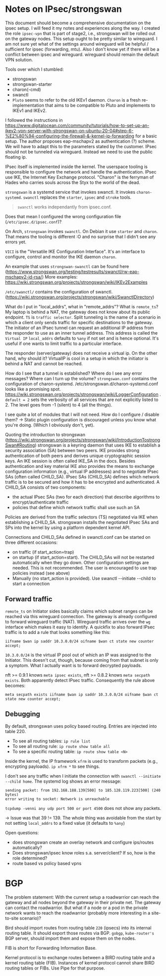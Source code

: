 # Notes on IPsec/strongswan

This document should become a comprehensive documentation on the ipsec setup. I will feed it my notes and experiences along the way.
I created the role `ipsec-vpn` that is part of stage2, i.e., strongswan will be rolled out on the gateway nodes. This setup ought to be pretty similar to wireguard. I am not sure yet what of the settings around wireguard will be helpful / sufficient for ipsec (forwarding, mtu). Also I don't know yet if there will be a conflict between ipsec and wireguard. wireguard should remain the default VPN solution.

Tools over which I stumbled:
- strongswan
- strongswan-starter
- charon(-cmd)
- swanctl
- `Pluto` seems to refer to the old IKEv1 daemon. `Charon` is a fresh re-implementation that aims to be compatible to Pluto and implements to IKEv1 and IKEv2.

I followed the instructions in https://www.digitalocean.com/community/tutorials/how-to-set-up-an-ikev2-vpn-server-with-strongswan-on-ubuntu-20-04#step-6-%E2%80%94-configuring-the-firewall-&-kernel-ip-forwarding for a basic setup. The author proposes eap-mschapv2 as authentication (?) scheme. We will have to adapt this to the parameters stated by the customer. IPsec should not be tunneled via wireguard. Instead we need to use the public floating ip.

IPsec itself is implemented inside the kernel. The userspace tooling is responsible to configure the network and handle the authentication. IPsec use IKE, the Internet Key Exchange protocol. "Charon" is the ferryman of Hades who carries souls across the Styx to the world of the dead. 

`strongswan` is a systemd service that invokes swanctl. It invokes `charon-systemd`. `swanctl` replaces the `starter`, `ipsec` and `stroke` tools.

> `swanctl` works independantly from ipsec.conf.

Does that mean I configured the wrong configuration file (`/etc/ipsec.d/ipsec.conf`)?

On Arch, `strongswan` invokes `swanctl`. On Debian it use `starter` and `charon`. That means the tooling is different :O and no surprise that I didn't see any errors yet.

`VICI` is the "Versatile IKE Configuration Interface". It's an interface to configure, control and monitor the IKE daemon `charon`.

An example that uses `strongswan-swanctl` can be found here (https://www.strongswan.org/testing/testresults/swanctl/rw-eap-mschapv2-id-rsa/)
More examples: https://wiki.strongswan.org/projects/strongswan/wiki/IKEv2Examples

`/etc/swanctl/` contains the configuration of swanctl. (https://wiki.strongswan.org/projects/strongswan/wiki/SwanctlDirectory)

What do I put in "local_addrs", what in "remote_addrs"? What is `remote_ts`? My laptop is behind a NAT, the gateway does not know about its public endpoint.
`TS` is `traffic selector`. Split tunneling is the name of a scenario in which a client only sends traffic for specific destinations to the gateway.
The initiator of an IPsec tunnel can request an additional IP address from the responder to use as an inner tunnel address. This address is called the `Virtual IP` 
`local_addrs` defaults to `%any` if not set and is hence optional. It's useful if one wants to limit traffic to a particular interface.

The responder (server/gateway) does not receive a virtual ip. On the other hand, why should it? VirtualIP is cool in a setup in which the initiator is behind a NAT and cannot be reached.

How do I see that a tunnel is established? Where do I see any error messages? Where can I turn up the volume?  `strongswan.conf` contains the configuration of charon-systemd. /etc/strongswan.d/charon-systemd.conf looks like a promising spot. https://wiki.strongswan.org/projects/strongswan/wiki/LoggerConfiguration . `default = 2` sets the verbosity of all services that are not explicitly listed to 2. The level goes from -1 (silent) to 4 (all the things).

I see quite a lot of modules that I will not need. How do I configure / disable them? -> Static plugin configuration is discouraged unless you know what you're doing. (Which I obviously don't, yet).

Quoting the introduction to strongswan (https://wiki.strongswan.org/projects/strongswan/wiki/IntroductionTostrongSwan#Routing)
strongswan is a keyring daemon that uses IKE to establish a security association (SA) between two peers. IKE provides strong authentication of both peers and derives unique cryptographic session keys. An IKE session is often called IKE_SA in the docs. Besides authentication and key material IKE also provides the means to exchange configuration information (e.g., virtual IP addresses) and to negotiate IPsec SAs (often called CHILD_SA). IPsec SAs (CHILD_SA) defines which network traffic is to be secured and how it has to be encrypted and authenticated. A CHILD_SA consists of two components:

- the actual IPsec SAs (two for each direction) that describe algorithms to encrypt/authenticate traffic
- policies that define which network traffic shall use such an SA

Policies are derived from the traffic selectors (TS) negotiated via IKE when establishing a CHILD_SA. strongswan installs the negotiated IPsec SAs and SPs  into the kernel by using a platform dependent kernel API.

Connections and CHILD_SAs defined in swanctl.conf can be started on three different occasions:

- on traffic (if start_action=trap)
- on startup (if start_action=start). The CHILD_SAs will not be restarted automatically when they go down. Other configuration settings are needed. This is not recommended. The user is encouraged to use trap policies instead (see above)
- Manually (no start_action is provided). Use swanctl --initiate --child <name> to start a connection

## Forward traffic

`remote_ts` on Initiator sides basically claims which subnet ranges can be reached via this wireguard connection. The gateway is already configured to forward wireguard traffic (NAT). Wireguard traffic arrives over the `wg` interface which makes it easy to identify. A quickfix to also forward IPsec traffic is to add a rule that looks something like this:

`iifname $wan ip saddr 10.3.0.0/24 oifname $wan ct state new counter accept;`

`10.3.0.0/24` is the virtual IP pool out of which an IP was assigned to the Initiator. This doesn't cut, though, because coming from that subnet is only a symptom. What I actually want is to forward decrypted payloads. 

nft >= 0.9.1 knows `meta ipsec exists`, nft >= 0.8.2 knows `meta secpath exists`. Both apparently detect IPsec traffic. Consequently the rule above becomes:

`meta secpath exists iifname $wan ip saddr 10.3.0.0/24 oifname $wan ct state new counter accept;`


## Debugging

By default, strongswan uses policy based routing. Entries are injected into table 220.
- To see all routing tables: `ip rule list`
- To see all routing rule: `ip route show table all`
- To see a specific routing table: `ip route show table <N>`

Inside the kernel, the IP framework `xfrm` is used to transform packets (e.g., encrypting payloads). `ip xfrm *` to see things.

I don't see any traffic when I initiate the connection with `swanctl --initiate --child home`. The systemd log shows an error message:

```
sending packet: from 192.168.188.139[500] to 185.128.119.223[500] (240 bytes)
error writing to socket: Network is unreachable
```

`tcpdump -venni any udp port 500 or port 4500` does not show any packets.

-> Issue was that 39 != 139. The whole thing was avoidable from the start by not setting `local_addrs` to a fixed value (it defaults to `%any`)

Open questions:

- does strongswan create an overlay network and configure ips/routes automatically?
- Does strongswan/ipsec know roles s.a. server/client? If so, how is the role determined?
- route based vs policy based vpns

# BGP

The problem statement: With the current setup a roadwarrior can reach the gateway and all nodes beyond the gateway in their private net. The gateway can contact the roadwarrior. But what if a node or a pod in the private network wants to reach the roadwarrior (probably more interesting in a site-to-site scenario)?

Bird should import routes from routing table `220` (ipsecs) into its internal routing table. It should export those routes via BGP. `gobgp`, `kube-router's` BGP server, should import them and expose them on the nodes.

FIB is short for Forwarding Information Base.

Kernel protocol is to exchange routes between a BIRD routing table and a kernel routing table (FIB). Instances of kernel protocol cannot share BIRD routing tables or FIBs. Use Pipe for that purpose.

